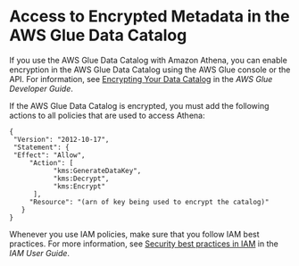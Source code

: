 # Access to Encrypted Metadata in the AWS Glue Data Catalog<a name="access-encrypted-data-glue-data-catalog"></a>

If you use the AWS Glue Data Catalog with Amazon Athena, you can enable encryption in the AWS Glue Data Catalog using the AWS Glue console or the API\. For information, see [Encrypting Your Data Catalog](https://docs.aws.amazon.com/glue/latest/dg/encrypt-glue-data-catalog.html) in the *AWS Glue Developer Guide*\.

If the AWS Glue Data Catalog is encrypted, you must add the following actions to all policies that are used to access Athena:

```
{
 "Version": "2012-10-17",
 "Statement": {
 "Effect": "Allow",
     "Action": [
           "kms:GenerateDataKey",
           "kms:Decrypt",  
           "kms:Encrypt"
      ],
     "Resource": "(arn of key being used to encrypt the catalog)"
   }
}
```

Whenever you use IAM policies, make sure that you follow IAM best practices\. For more information, see [Security best practices in IAM](https://docs.aws.amazon.com/IAM/latest/UserGuide/best-practices.html) in the *IAM User Guide*\.